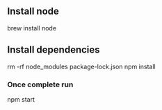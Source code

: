 ## Install node
brew install node

## Install dependencies
rm -rf node_modules package-lock.json
npm install

### Once complete run
npm start